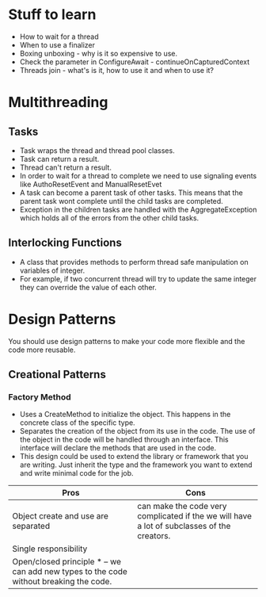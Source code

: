 # Stuff to learn

- How to wait for a thread
- When to use a finalizer
- Boxing unboxing - why is it so expensive to use.
- Check the parameter in ConfigureAwait - continueOnCapturedContext
- Threads join - what's is it, how to use it and when to use it?

# Multithreading

## Tasks

- Task wraps the thread and thread pool classes.
- Task can return a result.
- Thread can&#39;t return a result.
- In order to wait for a thread to complete we need to use signaling events like AuthoResetEvent and ManualResetEvet
- A task can become a parent task of other tasks. This means that the parent task wont complete until the child tasks are completed.
- Exception in the children tasks are handled with the AggregateException which holds all of the errors from the other child tasks.

## Interlocking Functions

- A class that provides methods to perform thread safe manipulation on variables of integer.
- For example, if two concurrent thread will try to update the same integer they can override the value of each other.

# Design Patterns

You should use design patterns to make your code more flexible and the code more reusable.

## Creational Patterns

### Factory Method

- Uses a CreateMethod to initialize the object. This happens in the concrete class of the specific type.
- Separates the creation of the object from its use in the code. The use of the object in the code will be handled through an interface. This interface will declare the methods that are used in the code.
- This design could be used to extend the library or framework that you are writing. Just inherit the type and the framework you want to extend and write minimal code for the job.

| Pros | Cons |
| --- | --- |
| Object create and use are separated | can make the code very complicated if the we will have a lot of subclasses of the creators. |
| Single responsibility |   |
| Open/closed principle \*  – we can add new types to the code without breaking the code. |   |
